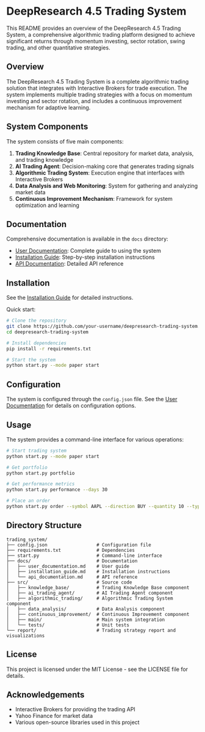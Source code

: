 # DeepResearch 4.5 Trading System

This README provides an overview of the DeepResearch 4.5 Trading System, a comprehensive algorithmic trading platform designed to achieve significant returns through momentum investing, sector rotation, swing trading, and other quantitative strategies.

## Overview

The DeepResearch 4.5 Trading System is a complete algorithmic trading solution that integrates with Interactive Brokers for trade execution. The system implements multiple trading strategies with a focus on momentum investing and sector rotation, and includes a continuous improvement mechanism for adaptive learning.

## System Components

The system consists of five main components:

1. **Trading Knowledge Base**: Central repository for market data, analysis, and trading knowledge
2. **AI Trading Agent**: Decision-making core that generates trading signals
3. **Algorithmic Trading System**: Execution engine that interfaces with Interactive Brokers
4. **Data Analysis and Web Monitoring**: System for gathering and analyzing market data
5. **Continuous Improvement Mechanism**: Framework for system optimization and learning

## Documentation

Comprehensive documentation is available in the `docs` directory:

- [User Documentation](docs/user_documentation.md): Complete guide to using the system
- [Installation Guide](docs/installation_guide.md): Step-by-step installation instructions
- [API Documentation](docs/api_documentation.md): Detailed API reference

## Installation

See the [Installation Guide](docs/installation_guide.md) for detailed instructions.

Quick start:

```bash
# Clone the repository
git clone https://github.com/your-username/deepresearch-trading-system.git
cd deepresearch-trading-system

# Install dependencies
pip install -r requirements.txt

# Start the system
python start.py --mode paper start
```

## Configuration

The system is configured through the `config.json` file. See the [User Documentation](docs/user_documentation.md) for details on configuration options.

## Usage

The system provides a command-line interface for various operations:

```bash
# Start trading system
python start.py --mode paper start

# Get portfolio
python start.py portfolio

# Get performance metrics
python start.py performance --days 30

# Place an order
python start.py order --symbol AAPL --direction BUY --quantity 10 --type MARKET
```

## Directory Structure

```no language
trading_system/
├── config.json                  # Configuration file
├── requirements.txt             # Dependencies
├── start.py                     # Command-line interface
├── docs/                        # Documentation
│   ├── user_documentation.md    # User guide
│   ├── installation_guide.md    # Installation instructions
│   └── api_documentation.md     # API reference
├── src/                         # Source code
│   ├── knowledge_base/          # Trading Knowledge Base component
│   ├── ai_trading_agent/        # AI Trading Agent component
│   ├── algorithmic_trading/     # Algorithmic Trading System component
│   ├── data_analysis/           # Data Analysis component
│   ├── continuous_improvement/  # Continuous Improvement component
│   ├── main/                    # Main system integration
│   └── tests/                   # Unit tests
└── report/                      # Trading strategy report and visualizations
```

## License

This project is licensed under the MIT License - see the LICENSE file for details.

## Acknowledgements

- Interactive Brokers for providing the trading API
- Yahoo Finance for market data
- Various open-source libraries used in this project

